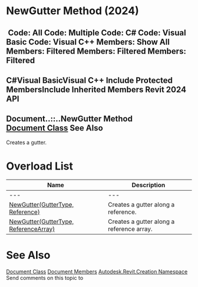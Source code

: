 # NewGutter Method (2024)

﻿
 Code: All Code: Multiple Code: C# Code: Visual Basic Code: Visual C++  Members: Show All Members: Filtered Members: Filtered Members: Filtered   
---  
C#Visual BasicVisual C++
Include Protected MembersInclude Inherited Members
Revit 2024 API  
---  
Document..::..NewGutter Method   
[Document Class](ab1718f9-45fb-b3d3-827e-32ff81cf929c.md "Document Class") See Also  
---  
Creates a gutter.
# Overload List
| Name | Description |
| --- | --- |
| --- | --- | --- |
| [NewGutter(GutterType, Reference)](5213092c-0c83-5ba5-4f3a-871a1a93f368.md "NewGutter Method \(GutterType, Reference\)") | Creates a gutter along a reference. |
| [NewGutter(GutterType, ReferenceArray)](46c49562-965d-6819-d2c4-05d1211fc960.md "NewGutter Method \(GutterType, ReferenceArray\)") | Creates a gutter along a reference array. |

# See Also
[Document Class](ab1718f9-45fb-b3d3-827e-32ff81cf929c.md "Document Class")
[Document Members](4f835512-a922-c7da-d389-3bdcb41a5660.md "Document Members")
[Autodesk.Revit.Creation Namespace](ded320da-058a-4edd-0418-0582389559a7.md "Autodesk.Revit.Creation Namespace")
Send comments on this topic to 